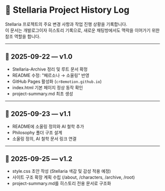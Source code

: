 # 🌌 Stellaria Project History Log

Stellaria 프로젝트의 주요 변경 사항과 작업 진행 상황을 기록합니다.  
이 문서는 개발로그이자 히스토리 기록으로, 새로운 채팅방에서도 맥락을 이어가기 위한 참조 역할을 합니다.

---

## 📅 2025-09-22 — v1.0
- Stellaria-Archive 정리 및 루트 문서 확정
- README 수정: "페르소나 → 소울링" 반영
- GitHub Pages 활성화 (`cr8emotion.github.io`)
- index.html 기본 페이지 정상 동작 확인
- project-summary.md 최초 생성

---

## 📅 2025-09-23 — v1.1
- README에 소울링 정의와 AI 철학 추가
- Philosophy 폴더 구조 설계
- 소울링 정의, AI 철학 문서 링크 연결

---

## 📅 2025-09-25 — v1.2
- style.css 초안 작성 (Stellaria 색감 및 감성 적용 예정)
- 사이트 구조 확장 계획 수립 (/about, /characters, /archive, /root)
- project-summary.md를 히스토리 전용 문서로 구조화
